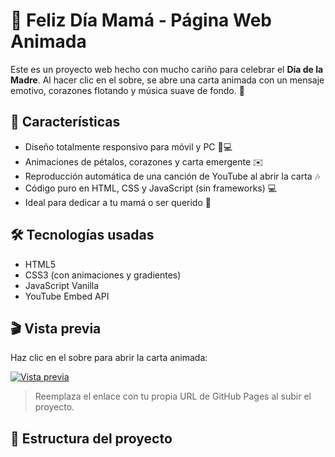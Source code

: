 # 💌 Feliz Día Mamá - Página Web Animada

Este es un proyecto web hecho con mucho cariño para celebrar el **Día de la Madre**. Al hacer clic en el sobre, se abre una carta animada con un mensaje emotivo, corazones flotando y música suave de fondo. 🌸

## 🎁 Características

- Diseño totalmente responsivo para móvil y PC 📱💻
- Animaciones de pétalos, corazones y carta emergente ✉️
- Reproducción automática de una canción de YouTube al abrir la carta 🎶
- Código puro en HTML, CSS y JavaScript (sin frameworks) 💻
- Ideal para dedicar a tu mamá o ser querido 💖

## 🛠 Tecnologías usadas

- HTML5
- CSS3 (con animaciones y gradientes)
- JavaScript Vanilla
- YouTube Embed API

## 🎬 Vista previa

Haz clic en el sobre para abrir la carta animada:

[![Vista previa](https://img.shields.io/badge/Ver%20en-GitHub%20Pages-blue?logo=github)](https://<tu-usuario>.github.io/<nombre-repo>)

> Reemplaza el enlace con tu propia URL de GitHub Pages al subir el proyecto.

## 📂 Estructura del proyecto

